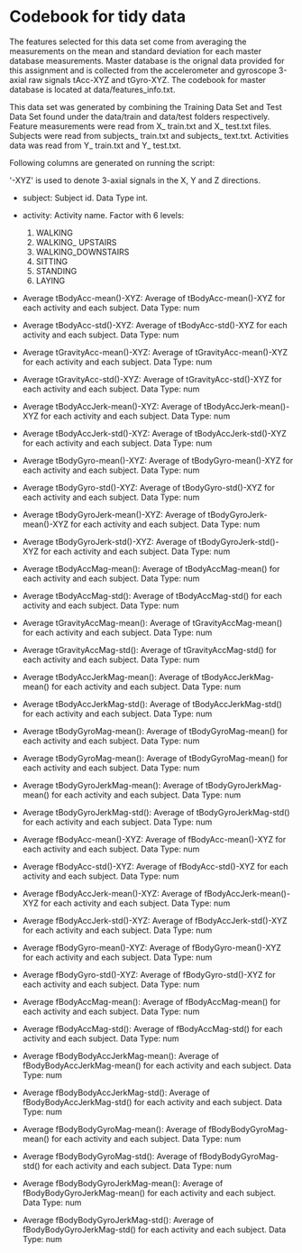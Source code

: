 Codebook for tidy data
=========
The features selected for this data set come from averaging the measurements on the mean and standard deviation for each master database measurements. Master database is the orignal data provided for this assignment and is collected from the accelerometer and gyroscope 3-axial raw signals tAcc-XYZ and tGyro-XYZ. The codebook for master database is located at data/features_info.txt.

This data set was generated by combining the Training Data Set and Test Data Set found under the data/train and data/test folders respectively. Feature measurements were read from X_ train.txt and X_ test.txt files. Subjects were read from subjects_ train.txt and subjects_ text.txt. Activities data was read from Y_ train.txt and Y_ test.txt.

Following columns are generated on running the script:

'-XYZ' is used to denote 3-axial signals in the X, Y and Z directions.

* subject: Subject id. Data Type int.

* activity: Activity name. Factor with 6 levels: 

    1. WALKING 
    2. WALKING_ UPSTAIRS  
    3. WALKING_DOWNSTAIRS 
    4. SITTING
    5. STANDING
    6. LAYING
  
  
* Average tBodyAcc-mean()-XYZ: Average of tBodyAcc-mean()-XYZ for each activity and each subject. Data Type: num

* Average tBodyAcc-std()-XYZ: Average of tBodyAcc-std()-XYZ for each activity and each subject. Data Type: num

* Average tGravityAcc-mean()-XYZ: Average of tGravityAcc-mean()-XYZ for each activity and each subject. Data Type: num

* Average tGravityAcc-std()-XYZ: Average of tGravityAcc-std()-XYZ for each activity and each subject. Data Type: num

* Average tBodyAccJerk-mean()-XYZ: Average of tBodyAccJerk-mean()-XYZ for each activity and each subject. Data Type: num

* Average tBodyAccJerk-std()-XYZ: Average of tBodyAccJerk-std()-XYZ for each activity and each subject. Data Type: num

* Average tBodyGyro-mean()-XYZ: Average of tBodyGyro-mean()-XYZ for each activity and each subject. Data Type: num

* Average tBodyGyro-std()-XYZ: Average of tBodyGyro-std()-XYZ for each activity and each subject. Data Type: num 

* Average tBodyGyroJerk-mean()-XYZ: Average of tBodyGyroJerk-mean()-XYZ for each activity and each subject. Data Type: num

* Average tBodyGyroJerk-std()-XYZ: Average of tBodyGyroJerk-std()-XYZ for each activity and each subject. Data Type: num

* Average tBodyAccMag-mean(): Average of tBodyAccMag-mean() for each activity and each subject. Data Type: num  

* Average tBodyAccMag-std(): Average of tBodyAccMag-std() for each activity and each subject. Data Type: num  

* Average tGravityAccMag-mean(): Average of tGravityAccMag-mean() for each activity and each subject. Data Type: num  

* Average tGravityAccMag-std(): Average of tGravityAccMag-std() for each activity and each subject. Data Type: num  

* Average tBodyAccJerkMag-mean(): Average of tBodyAccJerkMag-mean() for each activity and each subject. Data Type: num  

* Average tBodyAccJerkMag-std(): Average of tBodyAccJerkMag-std() for each activity and each subject. Data Type: num  

* Average tBodyGyroMag-mean(): Average of tBodyGyroMag-mean() for each activity and each subject. Data Type: num  

* Average tBodyGyroMag-mean(): Average of tBodyGyroMag-mean() for each activity and each subject. Data Type: num  

* Average tBodyGyroJerkMag-mean(): Average of tBodyGyroJerkMag-mean() for each activity and each subject. Data Type: num  

* Average tBodyGyroJerkMag-std(): Average of tBodyGyroJerkMag-std() for each activity and each subject. Data Type: num  

* Average fBodyAcc-mean()-XYZ: Average of fBodyAcc-mean()-XYZ for each activity and each subject. Data Type: num

* Average fBodyAcc-std()-XYZ: Average of fBodyAcc-std()-XYZ for each activity and each subject. Data Type: num 

* Average fBodyAccJerk-mean()-XYZ: Average of fBodyAccJerk-mean()-XYZ for each activity and each subject. Data Type: num 

* Average fBodyAccJerk-std()-XYZ: Average of fBodyAccJerk-std()-XYZ for each activity and each subject. Data Type: num 

* Average fBodyGyro-mean()-XYZ: Average of fBodyGyro-mean()-XYZ for each activity and each subject. Data Type: num 

* Average fBodyGyro-std()-XYZ: Average of fBodyGyro-std()-XYZ for each activity and each subject. Data Type: num 

* Average fBodyAccMag-mean(): Average of fBodyAccMag-mean() for each activity and each subject. Data Type: num 

* Average fBodyAccMag-std(): Average of fBodyAccMag-std() for each activity and each subject. Data Type: num 

* Average fBodyBodyAccJerkMag-mean(): Average of fBodyBodyAccJerkMag-mean() for each activity and each subject. Data Type: num 

* Average fBodyBodyAccJerkMag-std(): Average of fBodyBodyAccJerkMag-std() for each activity and each subject. Data Type: num 

* Average fBodyBodyGyroMag-mean(): Average of fBodyBodyGyroMag-mean() for each activity and each subject. Data Type: num 

* Average fBodyBodyGyroMag-std(): Average of fBodyBodyGyroMag-std() for each activity and each subject. Data Type: num 

* Average fBodyBodyGyroJerkMag-mean(): Average of fBodyBodyGyroJerkMag-mean() for each activity and each subject. Data Type: num 

* Average fBodyBodyGyroJerkMag-std(): Average of fBodyBodyGyroJerkMag-std() for each activity and each subject. Data Type: num 

